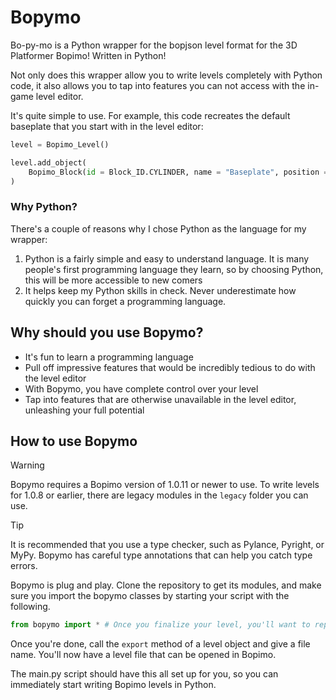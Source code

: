 # Bopymo

Bo-py-mo is a Python wrapper for the bopjson level format for the 3D Platformer Bopimo! Written in Python!

Not only does this wrapper allow you to write levels completely with Python code, it also allows you to tap into features you can not access with the in-game level editor.

It's quite simple to use. For example, this code recreates the default baseplate that you start with in the level editor:

```python
level = Bopimo_Level()

level.add_object(
    Bopimo_Block(id = Block_ID.CYLINDER, name = "Baseplate", position = Bopimo_Vector3(0, -6, 0), scale = Bopimo_Vector3(250, 6, 250))
)
```

### Why Python?

There's a couple of reasons why I chose Python as the language for my wrapper:

1. Python is a fairly simple and easy to understand language. It is many people's first programming language they learn, so by choosing Python, this will be more accessible to new comers
2. It helps keep my Python skills in check. Never underestimate how quickly you can forget a programming language.

## Why should you use Bopymo?

* It's fun to learn a programming language
* Pull off impressive features that would be incredibly tedious to do with the level editor
* With Bopymo, you have complete control over your level
* Tap into features that are otherwise unavailable in the level editor, unleashing your full potential

## How to use Bopymo

> [!WARNING]
> Bopymo requires a Bopimo version of 1.0.11 or newer to use. To write levels for 1.0.8 or earlier, there are legacy modules in the `legacy` folder you can use.

> [!TIP]
> It is recommended that you use a type checker, such as Pylance, Pyright, or MyPy. Bopymo has careful type annotations that can help you catch type errors.

Bopymo is plug and play. Clone the repository to get its modules, and make sure you import the bopymo classes by starting your script with the following.

```python
from bopymo import * # Once you finalize your level, you'll want to replace this with proper imports
```

Once you're done, call the `export` method of a level object and give a file name. You'll now have a level file that can be opened in Bopimo.

The main.py script should have this all set up for you, so you can immediately start writing Bopimo levels in Python.
